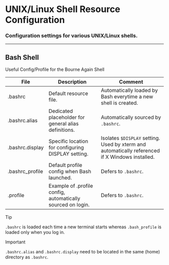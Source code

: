 # UNIX/Linux Shell Resource Configuration
### Configuration settings for various UNIX/Linux shells.


***
## Bash Shell
Useful Config/Profile for the Bourne Again Shell




File|Description|Comment|
|---|---|---|
|.bashrc| Default resource file. |Automatically loaded by Bash everytime a new shell is created.|
|.bashrc.alias| Dedicated placeholder for general alias definitions.|Automatically sourced by `.bashrc`.|
|.bashrc.display| Specific location for configuring DISPLAY setting. | Isolates `$DISPLAY` setting. Used by xterm and automatically referenced if X Windows installed. |
|.bashrc_profile| Default profile config when Bash launched.| Defers to `.bashrc`.|
|.profile| Example of .profile config, automatically sourced on login.| Defers to `.bashrc`.|



> [!TIP]
> `.bashrc` is loaded each time a new terminal starts whereas `.bash_profile` is loaded only when you log in. 

> [!IMPORTANT]  
> `.bashrc.alias` and `.bashrc.display` need to be located in the same (home) directory as `.bashrc`.

